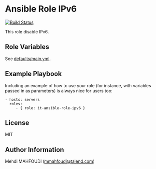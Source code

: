 Ansible Role IPv6
=========

[![Build Status](https://travis-ci.org/Talend/it-ansible-role-ipv6.svg?branch=master)](https://travis-ci.org/Talend/it-ansible-role-ipv6)

This role disable IPv6.

Role Variables
--------------

See [defaults/main.yml](defaults/main.yml).

Example Playbook
----------------

Including an example of how to use your role (for instance, with variables
passed in as parameters) is always nice for users too:

    - hosts: servers
      roles:
         - { role: it-ansible-role-ipv6 }

License
-------

MIT

Author Information
------------------

Mehdi MAHFOUDI (mmahfoudi@talend.com)

